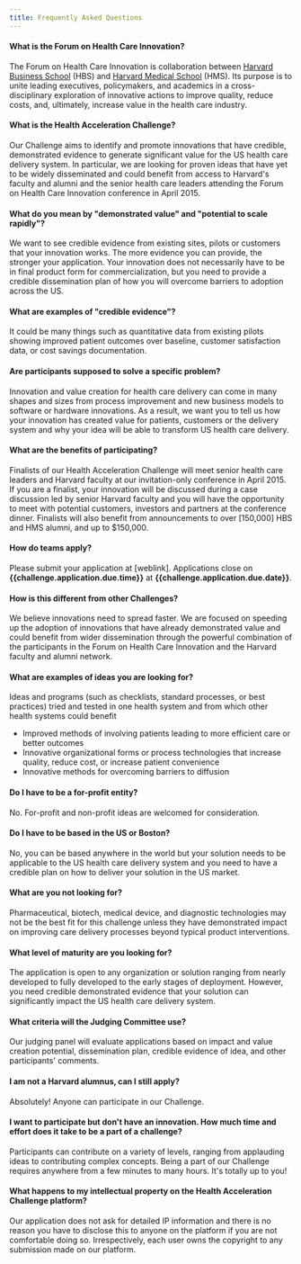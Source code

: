 ```yaml
---
title: Frequently Asked Questions
---
```


#### What is the Forum on Health Care Innovation?

 The Forum on Health Care Innovation is collaboration between [Harvard Business School](http://www.hbs.edu/healthcare) (HBS) and [Harvard Medical School](http://hms.harvard.edu/) (HMS). Its purpose is to unite leading executives, policymakers, and academics in a cross-disciplinary exploration of innovative actions to improve quality, reduce costs, and, ultimately, increase value in the health care industry. 

#### What is the Health Acceleration Challenge?

Our Challenge aims to identify and promote innovations that have credible, demonstrated evidence to generate significant value for the US health care delivery system. In particular, we are looking for proven ideas that have yet to be widely disseminated and could benefit from access to Harvard's faculty and alumni and the senior health care leaders attending the Forum on Health Care Innovation conference in April 2015.

#### What do you mean by "demonstrated value" and "potential to scale rapidly"?

We want to see credible evidence from existing sites, pilots or customers that your innovation works. The more evidence you can provide, the stronger your application. Your innovation does not necessarily have to be in final product form for commercialization, but you need to provide a credible dissemination plan of how you will overcome barriers to adoption across the US.

#### What are examples of "credible evidence"?

It could be many things such as quantitative data from existing pilots showing improved patient outcomes over baseline, customer satisfaction data, or cost savings documentation.

#### Are participants supposed to solve a specific problem?

Innovation and value creation for health care delivery can come in many shapes and sizes from process improvement and new business models to software or hardware innovations. As a result, we want you to tell us how your innovation has created value for patients, customers or the delivery system and why your idea will be able to transform US health care delivery.

#### What are the benefits of participating?

Finalists of our Health Acceleration Challenge will meet senior health care leaders and Harvard faculty at our invitation-only conference in April 2015. If you are a finalist, your innovation will be discussed during a case discussion led by senior Harvard faculty and you will have the opportunity to meet with potential customers, investors and partners at the conference dinner. Finalists will also benefit from announcements to over [150,000] HBS and HMS alumni, and up to $150,000.

#### How do teams apply?

Please submit your application at [weblink]. Applications close on **{{challenge.application.due.time}}** at **{{challenge.application.due.date}}**.

#### How is this different from other Challenges?

We believe innovations need to spread faster. We are focused on speeding up the adoption of innovations that have already demonstrated value and could benefit from wider dissemination through the powerful combination of the participants in the Forum on Health Care Innovation and the Harvard faculty and alumni network.

#### What are examples of ideas you are looking for?

Ideas and programs (such as checklists, standard processes, or best practices) tried and tested in one health system and from which other health systems could benefit

*   Improved methods of involving patients leading to more efficient care or better outcomes
*   Innovative organizational forms or process technologies that increase quality, reduce cost, or increase patient convenience
*   Innovative methods for overcoming barriers to diffusion

#### Do I have to be a for-profit entity?

No. For-profit and non-profit ideas are welcomed for consideration.

#### Do I have to be based in the US or Boston?

No, you can be based anywhere in the world but your solution needs to be applicable to the US health care delivery system and you need to have a credible plan on how to deliver your solution in the US market.

#### What are you not looking for?

Pharmaceutical, biotech, medical device, and diagnostic technologies may not be the best fit for this challenge unless they have demonstrated impact on improving care delivery processes beyond typical product interventions.

#### What level of maturity are you looking for?

The application is open to any organization or solution ranging from nearly developed to fully developed to the early stages of deployment. However, you need credible demonstrated evidence that your solution can significantly impact the US health care delivery system.

#### What criteria will the Judging Committee use?

Our judging panel will evaluate applications based on impact and value creation potential, dissemination plan, credible evidence of idea, and other participants' comments.

#### I am not a Harvard alumnus, can I still apply?

Absolutely! Anyone can participate in our Challenge.

#### I want to participate but don't have an innovation. How much time and effort does it take to be a part of a challenge?

Participants can contribute on a variety of levels, ranging from applauding ideas to contributing complex concepts. Being a part of our Challenge requires anywhere from a few minutes to many hours. It's totally up to you!

#### What happens to my intellectual property on the Health Acceleration Challenge platform?

Our application does not ask for detailed IP information and there is no reason you have to disclose this to anyone on the platform if you are not comfortable doing so. Irrespectively, each user owns the copyright to any submission made on our platform.